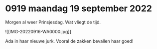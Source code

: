 # 0919 maandag 19 september 2022
Morgen al weer Prinsjesdag. Wat vliegt de tijd.

![[IMG-20220916-WA0000.jpg]]

Ada in haar nieuwe jurk. Vooral de zakken bevallen haar goed!